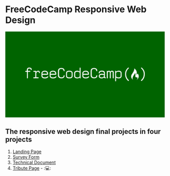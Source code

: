 # FreeCodeCamp Responsive Web Design

![freecodecamp](https://github.com/RAYOPOKU/freecodecamp/blob/master/assets/fcc-twitter-1120X600-social-green.png )


## The responsive web design final projects in four projects 
1. [Landing Page](https://github.com/RAYOPOKU/Courses/tree/master/FreeCodeCamp/Landing%20Page) 
2. [Survey Form](https://github.com/RAYOPOKU/Courses/tree/master/FreeCodeCamp/Survey%20Form)
3. [Technical Document](https://github.com/RAYOPOKU/Courses/tree/master/FreeCodeCamp/Technical%20Document)
4. [Tribute Page](https://github.com/RAYOPOKU/Courses/tree/master/FreeCodeCamp/Tribute%20Page) - ::computer::
